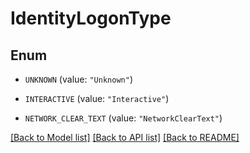 # IdentityLogonType

## Enum


* `UNKNOWN` (value: `"Unknown"`)

* `INTERACTIVE` (value: `"Interactive"`)

* `NETWORK_CLEAR_TEXT` (value: `"NetworkClearText"`)


[[Back to Model list]](../README.md#documentation-for-models) [[Back to API list]](../README.md#documentation-for-api-endpoints) [[Back to README]](../README.md)


